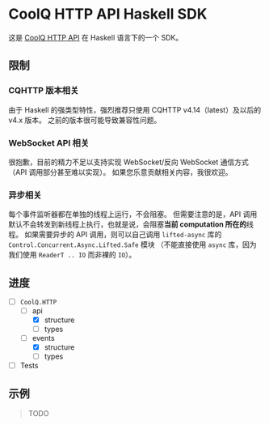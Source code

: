 # CoolQ HTTP API Haskell SDK

这是 [CoolQ HTTP API](https://github.com/richardchien/coolq-http-api) 在 Haskell 语言下的一个 SDK。

## 限制

### CQHTTP 版本相关
由于 Haskell 的强类型特性，强烈推荐只使用 CQHTTP v4.14（latest）及以后的 v4.x 版本。
之前的版本很可能导致兼容性问题。

### WebSocket API 相关
很抱歉，目前的精力不足以支持实现 WebSocket/反向 WebSocket 通信方式（API 调用部分甚至难以实现）。
如果您乐意贡献相关内容，我很欢迎。

### 异步相关
每个事件监听器都在单独的线程上运行，不会阻塞。
但需要注意的是，API 调用默认不会转发到新线程上执行，也就是说，会阻塞**当前 computation 所在的**线程。
如果需要异步的 API 调用，则可以自己调用 `lifted-async` 库的 `Control.Concurrent.Async.Lifted.Safe` 模块
（不能直接使用 `async` 库，因为我们使用 `ReaderT .. IO` 而非裸的 `IO`）。

## 进度

- [ ] `CoolQ.HTTP`
  - [ ] api
    - [x] structure
    - [ ] types
  - [ ] events
    - [x] structure
    - [ ] types
- [ ] Tests

## 示例

> TODO
